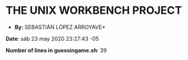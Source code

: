 # THE UNIX WORKBENCH PROJECT
* **By:** SEBASTIÁN LÓPEZ ARROYAVE*

**Date**: sáb 23 may 2020 23:27:43 -05

**Number of lines in guessingame.sh**: 39
